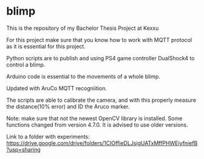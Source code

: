 # blimp
This is the repository of my Bachelor Thesis Project at Kexxu

For this project make sure that you know how to work with MQTT protocol as it is essential for this project.

Python scripts are to publish and using PS4 game controller DualShock4 to control a blimp.

Arduino code is essential to the movements of a whole blimp.

Updated with AruCo MQTT recogniition.

The scripts are able to calibrate the camera, and with this properly measure the distance(10% error) and ID the Aruco marker.

Note: make sure that not the newest OpenCV library is installed. Some functions changed from version 4.7.0. It is advised to use older versions.

Link to a folder with experiments: https://drive.google.com/drive/folders/1CIOffieDLJsigUATxMffPHWEjyfniefB?usp=sharing
